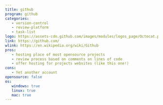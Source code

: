 ```yaml
---
title: github
program: github
categories:
   - version-control
   - review-platform
   - task-list
logo: https://assets-cdn.github.com/images/modules/logos_page/Octocat.png
link: https://github.com/
wlink: https://en.wikipedia.org/wiki/Github
pros:
   - hosting place of most opensource projects
   - review process based on comments on lines of code
   - offer hosting for projects websites (like this one!)
cons:
   - Yet another account
opensource: false
os:
   windows: true
   linux: true
   mac: true
---
```



